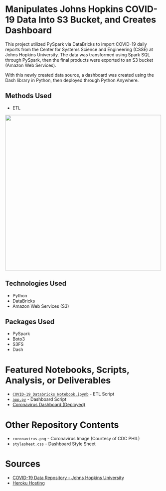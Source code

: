 # Manipulates Johns Hopkins COVID-19 Data Into S3 Bucket, and Creates Dashboard
This project utilized PySpark via DataBricks to import COVID-19 daily reports from the Center for Systems Science and Engineering (CSSE) at Johns Hopkins University. The data was transformed using Spark SQL through PySpark, then the final products were exported to an S3 bucket (Amazon Web Services).

With this newly created data source, a dashboard was created using the Dash library in Python, then deployed through Python Anywhere.

## Methods Used
* ETL

<img src="https://erikajacobs.netlify.app/post/covid-19-sparked-aws-ideas/featured.png" width="500">

## Technologies Used
* Python
* DataBricks
* Amazon Web Services (S3)

## Packages Used
* PySpark
* Boto3
* S3FS
* Dash

# Featured Notebooks, Scripts, Analysis, or Deliverables
* [```COVID-19 Databricks Notebook.ipynb```](https://github.com/ErikaJacobs/COVID-19-Project/blob/master/COVID-19%20Databricks%20Notebook.ipynb) - ETL Script
* [```app.py```](https://github.com/ErikaJacobs/COVID-19-Project/blob/master/Dashboard/application.py) - Dashboard Script
* [Coronavirus Dashboard (Deployed)](https://covid-19-jacobs.herokuapp.com/)

# Other Repository Contents
* ```coronavirus.png``` - Coronavirus Image (Courtesy of CDC PHIL)
* ```stylesheet.css``` - Dashboard Style Sheet

# Sources
* [COVID-19 Data Repository - Johns Hopkins University](https://github.com/CSSEGISandData/COVID-19?files=1)
* [Heroku Hosting](https://austinlasseter.medium.com/how-to-deploy-a-simple-plotly-dash-app-to-heroku-622a2216eb73)
